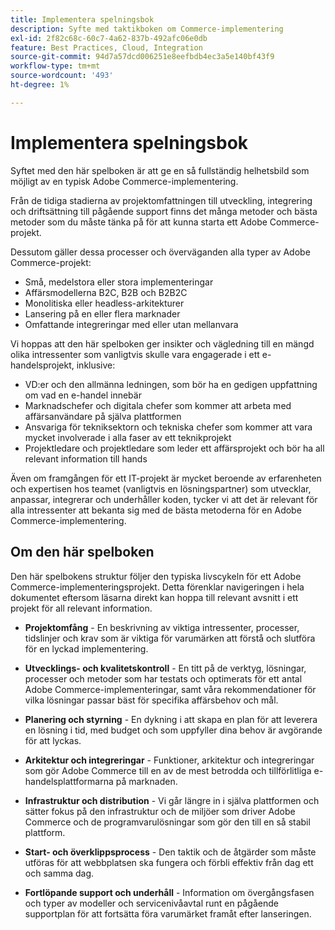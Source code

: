 ```yaml
---
title: Implementera spelningsbok
description: Syfte med taktikboken om Commerce-implementering
exl-id: 2f82c68c-60c7-4a62-837b-492afc06e0db
feature: Best Practices, Cloud, Integration
source-git-commit: 94d7a57dcd006251e8eefbdb4ec3a5e140bf43f9
workflow-type: tm+mt
source-wordcount: '493'
ht-degree: 1%

---
```


# Implementera spelningsbok

Syftet med den här spelboken är att ge en så fullständig helhetsbild som möjligt av en typisk Adobe Commerce-implementering.

Från de tidiga stadierna av projektomfattningen till utveckling, integrering och driftsättning till pågående support finns det många metoder och bästa metoder som du måste tänka på för att kunna starta ett Adobe Commerce-projekt.

Dessutom gäller dessa processer och överväganden alla typer av Adobe Commerce-projekt:

- Små, medelstora eller stora implementeringar
- Affärsmodellerna B2C, B2B och B2B2C
- Monolitiska eller headless-arkitekturer
- Lansering på en eller flera marknader
- Omfattande integreringar med eller utan mellanvara

Vi hoppas att den här spelboken ger insikter och vägledning till en mängd olika intressenter som vanligtvis skulle vara engagerade i ett e-handelsprojekt, inklusive:

- VD:er och den allmänna ledningen, som bör ha en gedigen uppfattning om vad en e-handel innebär
- Marknadschefer och digitala chefer som kommer att arbeta med affärsanvändare på själva plattformen
- Ansvariga för tekniksektorn och tekniska chefer som kommer att vara mycket involverade i alla faser av ett teknikprojekt
- Projektledare och projektledare som leder ett affärsprojekt och bör ha all relevant information till hands

Även om framgången för ett IT-projekt är mycket beroende av erfarenheten och expertisen hos teamet (vanligtvis en lösningspartner) som utvecklar, anpassar, integrerar och underhåller koden, tycker vi att det är relevant för alla intressenter att bekanta sig med de bästa metoderna för en Adobe Commerce-implementering.

## Om den här spelboken

Den här spelbokens struktur följer den typiska livscykeln för ett Adobe Commerce-implementeringsprojekt. Detta förenklar navigeringen i hela dokumentet eftersom läsarna direkt kan hoppa till relevant avsnitt i ett projekt för all relevant information.

- **Projektomfång** - En beskrivning av viktiga intressenter, processer, tidslinjer och krav som är viktiga för varumärken att förstå och slutföra för en lyckad implementering.

- **Utvecklings- och kvalitetskontroll** - En titt på de verktyg, lösningar, processer och metoder som har testats och optimerats för ett antal Adobe Commerce-implementeringar, samt våra rekommendationer för vilka lösningar passar bäst för specifika affärsbehov och mål.

- **Planering och styrning** - En dykning i att skapa en plan för att leverera en lösning i tid, med budget och som uppfyller dina behov är avgörande för att lyckas.

- **Arkitektur och integreringar** - Funktioner, arkitektur och integreringar som gör Adobe Commerce till en av de mest betrodda och tillförlitliga e-handelsplattformarna på marknaden.

- **Infrastruktur och distribution** - Vi går längre in i själva plattformen och sätter fokus på den infrastruktur och de miljöer som driver Adobe Commerce och de programvarulösningar som gör den till en så stabil plattform.

- **Start- och överklippsprocess** - Den taktik och de åtgärder som måste utföras för att webbplatsen ska fungera och förbli effektiv från dag ett och samma dag.

- **Fortlöpande support och underhåll** - Information om övergångsfasen och typer av modeller och servicenivåavtal runt en pågående supportplan för att fortsätta föra varumärket framåt efter lanseringen.
